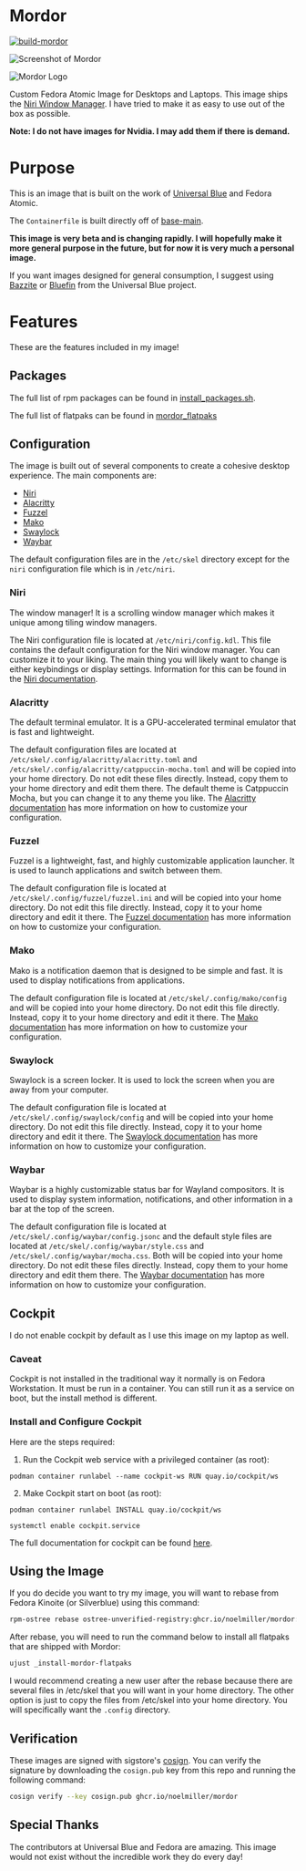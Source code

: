 # Mordor
[![build-mordor](https://github.com/noelmiller/mordor/actions/workflows/build.yml/badge.svg)](https://github.com/noelmiller/mordor/actions/workflows/build.yml)

![Screenshot of Mordor](assets/screenshot.png)

![Mordor Logo](assets/logo.jpg)

Custom Fedora Atomic Image for Desktops and Laptops. This image ships the [Niri Window Manager](https://github.com/YaLTeR/niri). I have tried to make it as easy to use out of the box as possible.

**Note: I do not have images for Nvidia. I may add them if there is demand.**

# Purpose

This is an image that is built on the work of [Universal Blue](https://github.com/ublue-os) and Fedora Atomic.

The `Containerfile` is built directly off of [base-main](https://github.com/ublue-os/main).

**This image is very beta and is changing rapidly. I will hopefully make it more general purpose in the future, but for now it is very much a personal image.**

If you want images designed for general consumption, I suggest using [Bazzite](https://github.com/ublue-os/bazzite) or [Bluefin](https://github.com/ublue-os/bluefin) from the Universal Blue project.

# Features

These are the features included in my image!

## Packages

The full list of rpm packages can be found in [install_packages.sh](scripts/install_packages.sh).

The full list of flatpaks can be found in [mordor_flatpaks](flatpaks/mordor_flatpaks)

## Configuration

The image is built out of several components to create a cohesive desktop experience. The main components are:

- [Niri](https://github.com/YaLTeR/niri)
- [Alacritty](https://github.com/alacritty/alacritty)
- [Fuzzel](https://codeberg.org/dnkl/fuzzel)
- [Mako](https://github.com/emersion/mako)
- [Swaylock](https://github.com/swaywm/swaylock)
- [Waybar](https://github.com/Alexays/Waybar)

The default configuration files are in the `/etc/skel` directory except for the `niri` configuration file which is in `/etc/niri`.

### Niri

The window manager! It is a scrolling window manager which makes it unique among tiling window managers.

The Niri configuration file is located at `/etc/niri/config.kdl`. This file contains the default configuration for the Niri window manager. You can customize it to your liking. The main thing you will likely want to change is either keybindings or display settings. Information for this can be found in the [Niri documentation](https://github.com/YaLTeR/niri/wiki/Configuration:-Introduction).

### Alacritty

The default terminal emulator. It is a GPU-accelerated terminal emulator that is fast and lightweight.

The default configuration files are located at `/etc/skel/.config/alacritty/alacritty.toml` and `/etc/skel/.config/alacritty/catppuccin-mocha.toml` and will be copied into your home directory. Do not edit these files directly. Instead, copy them to your home directory and edit them there. The default theme is Catppuccin Mocha, but you can change it to any theme you like. The [Alacritty documentation](https://github.com/alacritty/alacritty/blob/master/README.md#configuration) has more information on how to customize your configuration.

### Fuzzel

Fuzzel is a lightweight, fast, and highly customizable application launcher. It is used to launch applications and switch between them.

The default configuration file is located at `/etc/skel/.config/fuzzel/fuzzel.ini` and will be copied into your home directory. Do not edit this file directly. Instead, copy it to your home directory and edit it there. The [Fuzzel documentation](https://codeberg.org/dnkl/fuzzel) has more information on how to customize your configuration.

### Mako

Mako is a notification daemon that is designed to be simple and fast. It is used to display notifications from applications.

The default configuration file is located at `/etc/skel/.config/mako/config` and will be copied into your home directory. Do not edit this file directly. Instead, copy it to your home directory and edit it there. The [Mako documentation](https://github.com/emersion/mako) has more information on how to customize your configuration.

### Swaylock

Swaylock is a screen locker. It is used to lock the screen when you are away from your computer.

The default configuration file is located at `/etc/skel/.config/swaylock/config` and will be copied into your home directory. Do not edit this file directly. Instead, copy it to your home directory and edit it there. The [Swaylock documentation](https://github.com/swaywm/swaylock) has more information on how to customize your configuration.

### Waybar

Waybar is a highly customizable status bar for Wayland compositors. It is used to display system information, notifications, and other information in a bar at the top of the screen.

The default configuration file is located at `/etc/skel/.config/waybar/config.jsonc` and the default style files are located at `/etc/skel/.config/waybar/style.css` and `/etc/skel/.config/waybar/mocha.css`. Both will be copied into your home directory. Do not edit these files directly. Instead, copy them to your home directory and edit them there. The [Waybar documentation](https://github.com/Alexays/Waybar) has more information on how to customize your configuration.

## Cockpit

I do not enable cockpit by default as I use this image on my laptop as well.

### Caveat

Cockpit is not installed in the traditional way it normally is on Fedora Workstation. It must be run in a container. You can still run it as a service on boot, but the install method is different.

### Install and Configure Cockpit

Here are the steps required:

1. Run the Cockpit web service with a privileged container (as root):

`podman container runlabel --name cockpit-ws RUN quay.io/cockpit/ws`

2. Make Cockpit start on boot (as root):

`podman container runlabel INSTALL quay.io/cockpit/ws`

`systemctl enable cockpit.service`

The full documentation for cockpit can be found [here](https://cockpit-project.org/running.html#coreos).

## Using the Image

If you do decide you want to try my image, you will want to rebase from Fedora Kinoite (or Silverblue) using this command:

```bash
rpm-ostree rebase ostree-unverified-registry:ghcr.io/noelmiller/mordor:latest
```

After rebase, you will need to run the command below to install all flatpaks that are shipped with Mordor:

```bash
ujust _install-mordor-flatpaks
```

I would recommend creating a new user after the rebase because there are several files in /etc/skel that you will want in your home directory. The other option is just to copy the files from /etc/skel into your home directory. You will specifically want the `.config` directory.

## Verification

These images are signed with sigstore's [cosign](https://docs.sigstore.dev/cosign/overview/). You can verify the signature by downloading the `cosign.pub` key from this repo and running the following command:

```bash
cosign verify --key cosign.pub ghcr.io/noelmiller/mordor
```

## Special Thanks

The contributors at Universal Blue and Fedora are amazing. This image would not exist without the incredible work they do every day!
